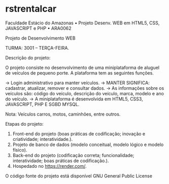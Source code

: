 # rstrentalcar
Faculdade Estácio do Amazonas • Projeto Desenv. WEB em HTML5, CSS, JAVASCRIPT e PHP • ARA0062

Projeto de Desenvolvimento WEB

TURMA: 3001 – TERÇA-FEIRA.

Descrição do projeto:

  O projeto consiste no desenvolvimento de uma miniplataforma de aluguel de 
veículos de pequeno porte. A plataforma tem as seguintes funções.

→ Login administrativo para manter veículos.
→ MANTER SIGNIFICA: cadastrar, atualizar, remover e consultar dados.
→ As informações sobre os veículos são: código do veículo, descrição do veículo, marca, modelo e ano do veículo.
→ A miniplataforma é desenvolvida em HTML5, CSS3, JAVASCRIPT, PHP E SGBD MYSQL.

Nota: Veículos carros, motos, caminhões, entre outros.

Etapas do projeto:
1. Front-end do projeto (boas práticas de codificação; inovação e criatividade; interatividade.).
2. Projeto de banco de dados (modelo conceitual, modelo lógico e modelo físico).
3. Back-end do projeto (codificação correta; funcionalidade; interatividade; boas práticas de codificação.).
4. Hospedado no https://render.com/.

O código fonte do projeto está disponível GNU General Public License 
